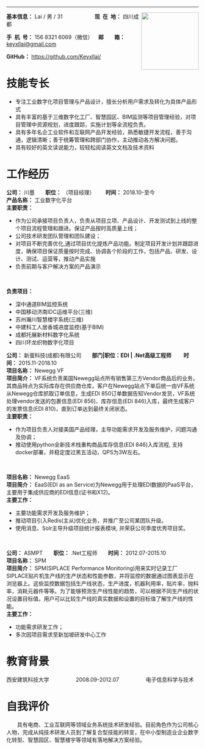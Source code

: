 
---
<div style="float:right">
    <img src="http://innomind-zj.smartbx.top/keyxllai.jpg" width="150">
</div>

**基本信息：** Lai / 男 / 31&emsp;&emsp;&emsp;&emsp;&emsp;&emsp;**现&ensp;在&ensp;地：** 四川成都

**手&ensp;机&ensp;号：** 156 8321 6069（微信）&emsp;**邮&emsp;&emsp;箱：** keyxllai@gmail.com


**GitHub：** https://github.com/Keyxllai/ 


<h1>技能专长</h1>


- 专注工业数字化项目管理与产品设计，擅长分析用户需求及转化为具体产品形式
- 具有丰富的基于三维数字化工厂、智慧园区、BIM监测等项目管理经验，对项目管理中资源规划，进度跟踪，实施计划等全流程负责。
- 具有多年名企工业软件和互联网产品开发经验，熟悉敏捷开发流程，善于沟通，逻辑清晰；善于统筹管理和跨部门协作，主动推动各方解决问题。
- 具有较好的英文读说能力，较轻松阅读英文文档及技术资料


<h1>工作经历</h1>

**公司：** 川墨&emsp;&emsp;**职位：** （项目经理）&emsp;&emsp;**时间：** 2018.10-至今
<br/>
**产品名称：** 工业数字化平台
<br/>
**主要职责：**
 - 作为公司承接项目负责人，负责从项目立项、产品设计、开发测试到上线的整个项目流程管理和跟进。保证产品按时高质量上线；
 - 公司技术研发团队管理和团队建设；
 - 对项目不断完善优化,通过项目优化提炼产品功能。制定项目开发计划并跟踪进度，确保项目保证质量按时完成、协调各个阶段的工作，包括产品、研发、设计、测试、运营等，推动产品实施
 - 负责前期与客户解决方案的产品演示
 <br/>

 **负责项目：**

  - 深中通道BIM监控系统
  - 中国移动济南IDC运维平台(三维)
  - 苏州瀚川智慧楼宇系统(三维)
  - 中建科工人居香城进度监控(基于BIM)
  - 成都托展新材料数字化系统
  - 四川环龙织物数字化项目

**公司：** 新蛋科技(成都)有限公司&emsp;&emsp;**部门|职位：EDI | .Net高级工程师** &emsp;&emsp;**时间：** 2015.11-2018.10
<br/>
**项目名称：** Newegg VF
<br/>
**项目简介：** VF系统负责美国Newegg站点所有销售第三方Vendor商品后的业务，其商品特点为实际库存在供应商仓库，客户在Newegg站点下单后统一由VF系统从Newegg仓库抓取订单信息，生成EDI 850订单数据告知Vendor发货，VF系统处理vendor发送的包裹信息(EDI 856)、库存信息(EDI 846)入库，最终生成客户的发票信息(EDI 810)，直到订单达到最终关闭状态。
<br/>
**主要职责：**
 - 作为项目负责人对接美国产品经理，主导功能需求开发及服务维护，问题沟通及协调；
 - 推动使用python全新技术栈重构商品库存信息(EDI 846)入库流程, 支持docker部署，并稳定度过黑五活动，QPS为3W左右。

 <br/>

**项目名称：** Newegg EaaS
<br/>
**项目简介：** EaaS(EDI as an Service)为Newegg用于处理EDI数据的PaaS平台，主要用于集成供应商的EDI信息(证书和X12)。
<br/>
**主要工作：**
 - 主要功能需求开发及服务维护；
 - 推动项目引入Redis(主从)优化业务，并推广至公司某团队升级。
 - 使用消息、Solr主导升级项目统计报表模块,  并荣获公司季度优秀项目奖。

<br/>

**公司：** ASMPT&emsp;&emsp;**职位：** .Net工程师&emsp;&emsp;**时间：** 2012.07-2015.10
<br/>
**项目名称：** SPM
<br/>
**项目简介：** SPM(SIPLACE Performance Monitoring)用来实时记录工厂SIPLACE贴片机生产线的生产状态和性能参数，并将监控的数据通过图表显示在浏览器上。这些监控数据包括生产线状态，生产进度，机器利用率，贴片率，抛料率，消耗元器件等等。为了能够预测生产线性能的趋势，可以根据不同生产线的状况设置目标值。用户可以比较生产线的真实数据和设置的目标值了解生产线的性能。
<br/>
**主要工作：**
 - 功能需求研发工作；
 - 多次因项目需求至新加坡研发中心工作

<h1>教育背景</h1>

西安建筑科技大学&emsp;&emsp;&emsp;&emsp;&emsp;2008.09-2012.07&emsp;&emsp;&emsp;&emsp;&emsp;电子信息科学与技术

<h1>自我评价</h1>

&emsp;&emsp;具有电商、工业互联网等领域业务系统技术研发经验。目前角色作为公司核心人物，完成从纯技术研发人员到了解复合型技能的转变，在中小型制造业企业数字化转型、智慧园区、智慧楼宇等领域有落地解决方案经验。

